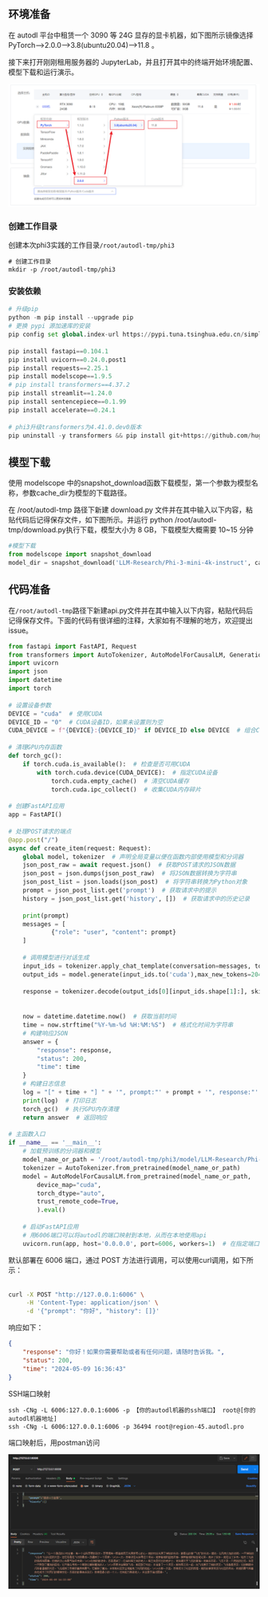 ## 环境准备

在 autodl 平台中租赁一个 3090 等 24G 显存的显卡机器，如下图所示镜像选择 PyTorch-->2.0.0-->3.8(ubuntu20.04)-->11.8 。

接下来打开刚刚租用服务器的 JupyterLab，并且打开其中的终端开始环境配置、模型下载和运行演示。  

![机器配置选择](../InternLM2/images/1.png)

### 创建工作目录

创建本次phi3实践的工作目录`/root/autodl-tmp/phi3`

```
# 创建工作目录
mkdir -p /root/autodl-tmp/phi3

```

### 安装依赖

```python
# 升级pip
python -m pip install --upgrade pip
# 更换 pypi 源加速库的安装
pip config set global.index-url https://pypi.tuna.tsinghua.edu.cn/simple

pip install fastapi==0.104.1
pip install uvicorn==0.24.0.post1
pip install requests==2.25.1
pip install modelscope==1.9.5
# pip install transformers==4.37.2
pip install streamlit==1.24.0
pip install sentencepiece==0.1.99
pip install accelerate==0.24.1

# phi3升级transformers为4.41.0.dev0版本
pip uninstall -y transformers && pip install git+https://github.com/huggingface/transformers
```

## 模型下载

使用 modelscope 中的snapshot_download函数下载模型，第一个参数为模型名称，参数cache_dir为模型的下载路径。

在 /root/autodl-tmp 路径下新建 download.py 文件并在其中输入以下内容，粘贴代码后记得保存文件，如下图所示。并运行 python /root/autodl-tmp/download.py执行下载，模型大小为 8 GB，下载模型大概需要 10~15 分钟

```python
#模型下载
from modelscope import snapshot_download
model_dir = snapshot_download('LLM-Research/Phi-3-mini-4k-instruct', cache_dir='/root/autodl-tmp/phi3', revision='master')
```

## 代码准备

在`/root/autodl-tmp`路径下新建api.py文件并在其中输入以下内容，粘贴代码后记得保存文件。下面的代码有很详细的注释，大家如有不理解的地方，欢迎提出issue。

```python
from fastapi import FastAPI, Request
from transformers import AutoTokenizer, AutoModelForCausalLM, GenerationConfig
import uvicorn
import json
import datetime
import torch

# 设置设备参数
DEVICE = "cuda"  # 使用CUDA
DEVICE_ID = "0"  # CUDA设备ID，如果未设置则为空
CUDA_DEVICE = f"{DEVICE}:{DEVICE_ID}" if DEVICE_ID else DEVICE  # 组合CUDA设备信息

# 清理GPU内存函数
def torch_gc():
    if torch.cuda.is_available():  # 检查是否可用CUDA
        with torch.cuda.device(CUDA_DEVICE):  # 指定CUDA设备
            torch.cuda.empty_cache()  # 清空CUDA缓存
            torch.cuda.ipc_collect()  # 收集CUDA内存碎片

# 创建FastAPI应用
app = FastAPI()

# 处理POST请求的端点
@app.post("/")
async def create_item(request: Request):
    global model, tokenizer  # 声明全局变量以便在函数内部使用模型和分词器
    json_post_raw = await request.json()  # 获取POST请求的JSON数据
    json_post = json.dumps(json_post_raw)  # 将JSON数据转换为字符串
    json_post_list = json.loads(json_post)  # 将字符串转换为Python对象
    prompt = json_post_list.get('prompt')  # 获取请求中的提示
    history = json_post_list.get('history', [])  # 获取请求中的历史记录

    print(prompt)
    messages = [
            {"role": "user", "content": prompt}
    ]

    # 调用模型进行对话生成
    input_ids = tokenizer.apply_chat_template(conversation=messages, tokenize=True, add_generation_prompt=True, return_tensors='pt')
    output_ids = model.generate(input_ids.to('cuda'),max_new_tokens=2048)
   
    response = tokenizer.decode(output_ids[0][input_ids.shape[1]:], skip_special_tokens=True)
    

    now = datetime.datetime.now()  # 获取当前时间
    time = now.strftime("%Y-%m-%d %H:%M:%S")  # 格式化时间为字符串
    # 构建响应JSON
    answer = {
        "response": response,
        "status": 200,
        "time": time
    }
    # 构建日志信息
    log = "[" + time + "] " + '", prompt:"' + prompt + '", response:"' + repr(response) + '"'
    print(log)  # 打印日志
    torch_gc()  # 执行GPU内存清理
    return answer  # 返回响应

# 主函数入口
if __name__ == '__main__':
    # 加载预训练的分词器和模型
    model_name_or_path = '/root/autodl-tmp/phi3/model/LLM-Research/Phi-3-mini-4k-instruct'
    tokenizer = AutoTokenizer.from_pretrained(model_name_or_path)
    model = AutoModelForCausalLM.from_pretrained(model_name_or_path, 
        device_map="cuda", 
        torch_dtype="auto", 
        trust_remote_code=True, 
        ).eval()

    # 启动FastAPI应用
    # 用6006端口可以将autodl的端口映射到本地，从而在本地使用api
    uvicorn.run(app, host='0.0.0.0', port=6006, workers=1)  # 在指定端口和主机上启动应用
```

默认部署在 6006 端口，通过 POST 方法进行调用，可以使用curl调用，如下所示：

```bash

curl -X POST "http://127.0.0.1:6006" \
     -H 'Content-Type: application/json' \
     -d '{"prompt": "你好", "history": []}'
```
响应如下：
```json
{
    "response": "你好！如果你需要帮助或者有任何问题，请随时告诉我。",
    "status": 200,
    "time": "2024-05-09 16:36:43"
}
```

SSH端口映射

```
ssh -CNg -L 6006:127.0.0.1:6006 -p 【你的autodl机器的ssh端口】 root@[你的autodl机器地址]
ssh -CNg -L 6006:127.0.0.1:6006 -p 36494 root@region-45.autodl.pro
```

端口映射后，用postman访问

![phi3-fastapi](./assets/01-1.png)
